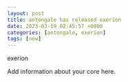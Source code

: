 ```yaml
---
layout: post
title: antongale has released exerion
date: 2023-03-19 02:45:57 +0000
categories: [antongale, exerion]
tags: [new]
---
```

exerion

Add information about your core here.
